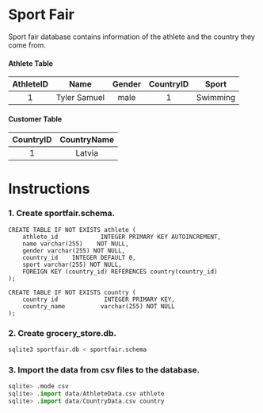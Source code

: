 # Sport Fair  
Sport fair database contains information of the athlete and the country they come from.  


#### Athlete Table
| AthleteID |       Name      | Gender | CountryID |  Sport   |
|:---------:|:---------------:|:------:|:---------:|:--------:|
|      1    |   Tyler Samuel  |  male  |     1     | Swimming |
#### Customer Table
| CountryID | CountryName | 
|:---------:|:-----------:|
|    1      |    Latvia   |

# Instructions  

### 1. Create sportfair.schema.
```
CREATE TABLE IF NOT EXISTS athlete (
    athlete_id            INTEGER PRIMARY KEY AUTOINCREMENT,
    name varchar(255)    NOT NULL,
    gender varchar(255) NOT NULL,
    country_id    INTEGER DEFAULT 0,
    sport varchar(255) NOT NULL,
    FOREIGN KEY (country_id) REFERENCES country(country_id)
);

CREATE TABLE IF NOT EXISTS country (
    country id             INTEGER PRIMARY KEY,
    country_name          varchar(255) NOT NULL
);
```
### 2. Create grocery_store.db.
```python
sqlite3 sportfair.db < sportfair.schema
```

### 3. Import the data from csv files to the database.
```python
sqlite> .mode csv
sqlite> .import data/AthleteData.csv athlete
sqlite> .import data/CountryData.csv country
```